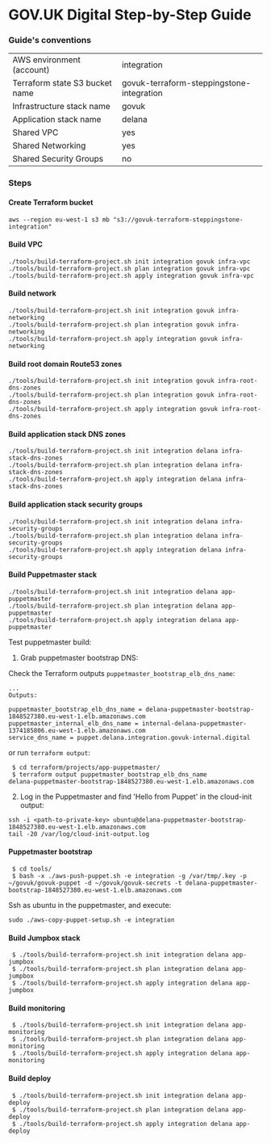 # GOV.UK Digital Step-by-Step Guide

### Guide's conventions

|                                |                                           |
| ------------------------------ | ----------------------------------------- |
| AWS environment (account)      | integration                               |
| Terraform state S3 bucket name | govuk-terraform-steppingstone-integration |
| Infrastructure stack name      | govuk                                     |
| Application stack name         | delana                                    |
| Shared VPC                     | yes                                       |
| Shared Networking              | yes                                       |
| Shared Security Groups         | no                                        |

### Steps

#### Create Terraform bucket

```
aws --region eu-west-1 s3 mb "s3://govuk-terraform-steppingstone-integration"
```

#### Build VPC

```
./tools/build-terraform-project.sh init integration govuk infra-vpc
./tools/build-terraform-project.sh plan integration govuk infra-vpc
./tools/build-terraform-project.sh apply integration govuk infra-vpc
```

#### Build network

```
./tools/build-terraform-project.sh init integration govuk infra-networking
./tools/build-terraform-project.sh plan integration govuk infra-networking
./tools/build-terraform-project.sh apply integration govuk infra-networking
```

#### Build root domain Route53 zones

```
./tools/build-terraform-project.sh init integration govuk infra-root-dns-zones
./tools/build-terraform-project.sh plan integration govuk infra-root-dns-zones
./tools/build-terraform-project.sh apply integration govuk infra-root-dns-zones
```

#### Build application stack DNS zones

```
./tools/build-terraform-project.sh init integration delana infra-stack-dns-zones
./tools/build-terraform-project.sh plan integration delana infra-stack-dns-zones
./tools/build-terraform-project.sh apply integration delana infra-stack-dns-zones
```

#### Build application stack security groups

```
./tools/build-terraform-project.sh init integration delana infra-security-groups
./tools/build-terraform-project.sh plan integration delana infra-security-groups
./tools/build-terraform-project.sh apply integration delana infra-security-groups
```

#### Build Puppetmaster stack

```
./tools/build-terraform-project.sh init integration delana app-puppetmaster
./tools/build-terraform-project.sh plan integration delana app-puppetmaster
./tools/build-terraform-project.sh apply integration delana app-puppetmaster
```

Test puppetmaster build:

1. Grab puppetmaster bootstrap DNS:

Check the Terraform outputs `puppetmaster_bootstrap_elb_dns_name`:
```
...
Outputs:

puppetmaster_bootstrap_elb_dns_name = delana-puppetmaster-bootstrap-1848527380.eu-west-1.elb.amazonaws.com
puppetmaster_internal_elb_dns_name = internal-delana-puppetmaster-1374185806.eu-west-1.elb.amazonaws.com
service_dns_name = puppet.delana.integration.govuk-internal.digital
```

or run `terraform output`:

```
 $ cd terraform/projects/app-puppetmaster/
 $ terraform output puppetmaster_bootstrap_elb_dns_name
delana-puppetmaster-bootstrap-1848527380.eu-west-1.elb.amazonaws.com
```

2. Log in the Puppetmaster and find 'Hello from Puppet' in the cloud-init output:

```
ssh -i <path-to-private-key> ubuntu@delana-puppetmaster-bootstrap-1848527380.eu-west-1.elb.amazonaws.com
tail -20 /var/log/cloud-init-output.log
```

#### Puppetmaster bootstrap

```
 $ cd tools/
 $ bash -x ./aws-push-puppet.sh -e integration -g /var/tmp/.key -p ~/govuk/govuk-puppet -d ~/govuk/govuk-secrets -t delana-puppetmaster-bootstrap-1848527380.eu-west-1.elb.amazonaws.com
```

Ssh as ubuntu in the puppetmaster, and execute:

```
sudo ./aws-copy-puppet-setup.sh -e integration
```

#### Build Jumpbox stack

```
 $ ./tools/build-terraform-project.sh init integration delana app-jumpbox
 $ ./tools/build-terraform-project.sh plan integration delana app-jumpbox
 $ ./tools/build-terraform-project.sh apply integration delana app-jumpbox
```

#### Build monitoring

```
 $ ./tools/build-terraform-project.sh init integration delana app-monitoring
 $ ./tools/build-terraform-project.sh plan integration delana app-monitoring
 $ ./tools/build-terraform-project.sh apply integration delana app-monitoring
```

#### Build deploy

```
 $ ./tools/build-terraform-project.sh init integration delana app-deploy
 $ ./tools/build-terraform-project.sh plan integration delana app-deploy
 $ ./tools/build-terraform-project.sh apply integration delana app-deploy
```


